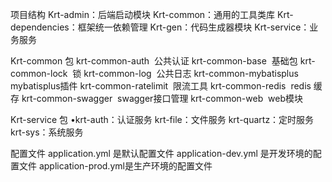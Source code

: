 项目结构
	Krt-admin：后端启动模块
	Krt-common：通用的工具类库
	Krt-dependencies：框架统一依赖管理
	Krt-gen：代码生成器模块
	Krt-service：业务服务

Krt-common 包
	krt-common-auth  公共认证
	krt-common-base  基础包
	krt-common-lock  锁
	krt-common-log  公共日志
	krt-common-mybatisplus  mybatisplus插件
	krt-common-ratelimit  限流工具
	krt-common-redis  redis 缓存
	krt-common-swagger  swagger接口管理
	krt-common-web  web模块

Krt-service 包
	•krt-auth：认证服务
	krt-file：文件服务
	krt-quartz：定时服务
	krt-sys：系统服务

配置文件
	application.yml 是默认配置文件
	application-dev.yml 是开发环境的配置文件
	application-prod.yml是生产环境的配置文件

